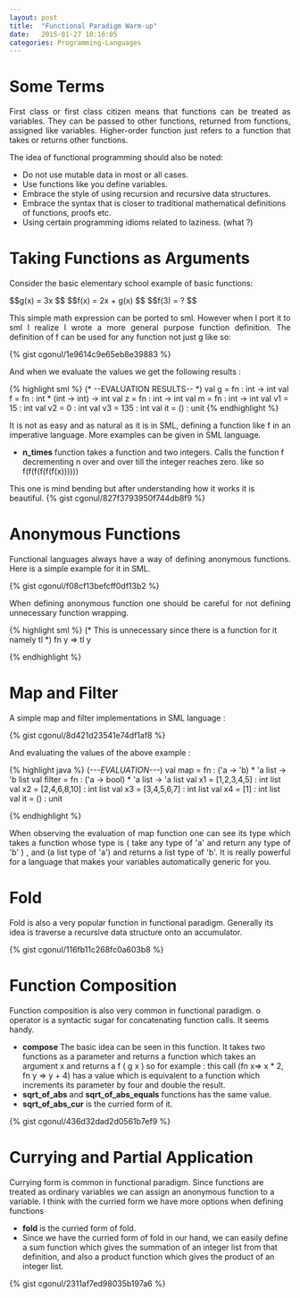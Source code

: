 ```yaml
---
layout: post
title:  "Functional Paradigm Warm-up"
date:   2015-01-27 10:16:05
categories: Programming-Languages
---
```

# Some Terms #
<p align="justify">
First class or first class citizen means that functions can be treated as variables. They can
be passed to other functions, returned from functions, assigned like variables.
Higher-order function just refers to a function that
takes or returns other functions.
</p>

The idea of functional programming should also be noted:

* Do not use mutable data in most or all cases. 
* Use functions like you define variables.
* Embrace the style of using recursion and recursive data structures.
* Embrace the syntax that is closer to traditional mathematical definitions of functions, proofs etc.
* Using certain programming idioms related to laziness. (what ?)

# Taking Functions as Arguments #
Consider the basic elementary school example of basic functions:

<div>
$$g(x) = 3x $$
$$f(x) = 2x + g(x) $$
$$f(3) = ? $$
</div>

<p align="justify">
This simple math expression can be ported to sml. However when I port it to sml
I realize I wrote a more general purpose function definition. The definition of f 
can be used for any function not just g like so: 
</p>

{% gist cgonul/1e9614c9e65eb8e39883 %} 

And when we evaluate the values we get the following results :

{% highlight sml %}
(*
--EVALUATION RESULTS--
*)
val g = fn : int -> int
val f = fn : int * (int -> int) -> int
val z = fn : int -> int
val m = fn : int -> int
val v1 = 15 : int
val v2 = 0 : int
val v3 = 135 : int
val it = () : unit
{% endhighlight %}

<p align="justify">
It is not as easy and as natural as it is in SML, defining a function like f in an imperative language. 
More examples can be given in SML language.
</p>

 * __n_times__ function takes a function and two integers. Calls the function f  decrementing n
  over and over till the integer reaches zero. like so f(f(f(f(f(f(x))))))
  
This one is mind bending but after understanding how it works it is beautiful.
{% gist cgonul/827f3793950f744db8f9 %}

# Anonymous Functions #

<p align="justify">
Functional languages always have a way of defining anonymous functions. Here is a simple
example for it in SML.
</p>
{% gist cgonul/f08cf13befcff0df13b2 %}

<p align="justify">
When defining anonymous function one should be careful for not defining unnecessary 
function wrapping.
</p>

{% highlight sml %}
(*
This is unnecessary since there is a function for it namely tl
*)
fn y => tl y

{% endhighlight %}

# Map and Filter #
A simple map and filter implementations in SML language :

{% gist cgonul/8d421d23541e74df1af8 %}

And evaluating the values of the above example :

{% highlight java %}
(*---EVALUATION---*)
val map = fn : ('a -> 'b) * 'a list -> 'b list
val filter = fn : ('a -> bool) * 'a list -> 'a list
val x1 = [1,2,3,4,5] : int list
val x2 = [2,4,6,8,10] : int list
val x3 = [3,4,5,6,7] : int list
val x4 = [1] : int list
val it = () : unit

{% endhighlight %}
<p align="justify">
When observing the evaluation of map function one can see its type which takes a function whose type is 
( take any type of 'a' and return any type of 'b' ) , and (a list type of 'a') and returns a list type of 'b'.
It is really powerful for a language that makes your variables automatically generic for you.
</p>

# Fold #

Fold is also a very popular function in functional paradigm. Generally its idea is 
traverse a recursive data structure onto an accumulator.

{% gist cgonul/116fb11c268fc0a603b8 %}

# Function Composition #

Function composition is also very common in functional paradigm.
o operator is a syntactic sugar for concatenating function calls.
It seems handy. 

 * __compose__ The basic idea can be seen in this function. It takes two functions as a parameter 
   and returns a function which takes an argument x and returns a f ( g x ) so for example : 
   this call (fn x=> x * 2, fn y => y + 4) has a value which is equivalent to a function 
   which increments its parameter by four and double the result.
 * __sqrt_of_abs__ and __sqrt_of_abs_equals__ functions has the same value.
 * __sqrt_of_abs_cur__ is the curried form of it.

{% gist cgonul/436d32dad2d0561b7ef9 %}

# Currying and Partial Application #

Currying form is common in functional paradigm. Since functions are treated as ordinary variables we can assign 
an anonymous function to a variable. I think with the curried form we have more options when defining functions
 
 * __fold__ is the curried form of fold.
 * Since we have the curried form of fold in our hand, we can easily define a sum function 
   which gives the summation of an integer list from that definition, and also a product function 
   which gives the product of an integer list.
 
{% gist cgonul/2311af7ed98035b197a6 %}
